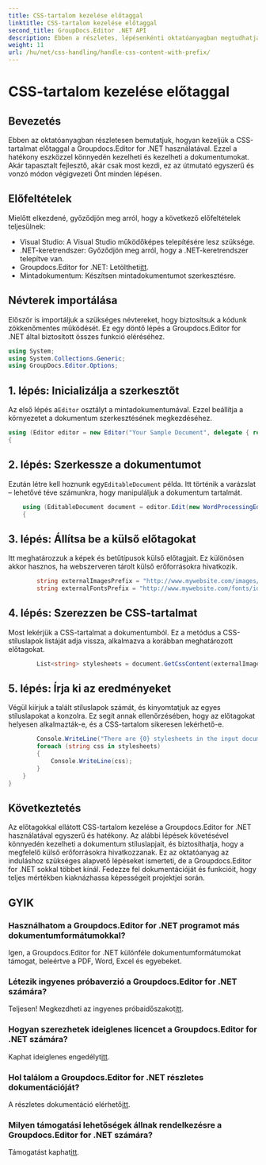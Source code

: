 ```yaml
---
title: CSS-tartalom kezelése előtaggal
linktitle: CSS-tartalom kezelése előtaggal
second_title: GroupDocs.Editor .NET API
description: Ebben a részletes, lépésenkénti oktatóanyagban megtudhatja, hogyan kezelheti az előtaggal ellátott CSS-tartalmakat a Groupdocs.Editor for .NET használatával. Tökéletes minden szintű fejlesztő számára.
weight: 11
url: /hu/net/css-handling/handle-css-content-with-prefix/
---
```


# CSS-tartalom kezelése előtaggal

## Bevezetés
Ebben az oktatóanyagban részletesen bemutatjuk, hogyan kezeljük a CSS-tartalmat előtaggal a Groupdocs.Editor for .NET használatával. Ezzel a hatékony eszközzel könnyedén kezelheti és kezelheti a dokumentumokat. Akár tapasztalt fejlesztő, akár csak most kezdi, ez az útmutató egyszerű és vonzó módon végigvezeti Önt minden lépésen.
## Előfeltételek
Mielőtt elkezdené, győződjön meg arról, hogy a következő előfeltételek teljesülnek:
- Visual Studio: A Visual Studio működőképes telepítésére lesz szüksége.
- .NET-keretrendszer: Győződjön meg arról, hogy a .NET-keretrendszer telepítve van.
-  Groupdocs.Editor for .NET: Letöltheti[itt](https://releases.groupdocs.com/editor/net/).
- Mintadokumentum: Készítsen mintadokumentumot szerkesztésre.
## Névterek importálása
Először is importáljuk a szükséges névtereket, hogy biztosítsuk a kódunk zökkenőmentes működését. Ez egy döntő lépés a Groupdocs.Editor for .NET által biztosított összes funkció eléréséhez.
```csharp
using System;
using System.Collections.Generic;
using GroupDocs.Editor.Options;
```
## 1. lépés: Inicializálja a szerkesztőt
 Az első lépés a`Editor` osztályt a mintadokumentumával. Ezzel beállítja a környezetet a dokumentum szerkesztésének megkezdéséhez.
```csharp
using (Editor editor = new Editor("Your Sample Document", delegate { return new WordProcessingLoadOptions(); }))
{
```
## 2. lépés: Szerkessze a dokumentumot
Ezután létre kell hoznunk egy`EditableDocument` példa. Itt történik a varázslat – lehetővé téve számunkra, hogy manipuláljuk a dokumentum tartalmát.
```csharp
    using (EditableDocument document = editor.Edit(new WordProcessingEditOptions()))
    {
```
## 3. lépés: Állítsa be a külső előtagokat
Itt meghatározzuk a képek és betűtípusok külső előtagjait. Ez különösen akkor hasznos, ha webszerveren tárolt külső erőforrásokra hivatkozik.
```csharp
        string externalImagesPrefix = "http://www.mywebsite.com/images/id=";
        string externalFontsPrefix = "http://www.mywebsite.com/fonts/id=";
```
## 4. lépés: Szerezzen be CSS-tartalmat
Most lekérjük a CSS-tartalmat a dokumentumból. Ez a metódus a CSS-stíluslapok listáját adja vissza, alkalmazva a korábban meghatározott előtagokat.
```csharp
        List<string> stylesheets = document.GetCssContent(externalImagesPrefix, externalFontsPrefix);
```
## 5. lépés: Írja ki az eredményeket
Végül kiírjuk a talált stíluslapok számát, és kinyomtatjuk az egyes stíluslapokat a konzolra. Ez segít annak ellenőrzésében, hogy az előtagokat helyesen alkalmazták-e, és a CSS-tartalom sikeresen lekérhető-e.
```csharp
        Console.WriteLine("There are {0} stylesheets in the input document", stylesheets.Count);
        foreach (string css in stylesheets)
        {
            Console.WriteLine(css);
        }
    }
}
```
## Következtetés
Az előtagokkal ellátott CSS-tartalom kezelése a Groupdocs.Editor for .NET használatával egyszerű és hatékony. Az alábbi lépések követésével könnyedén kezelheti a dokumentum stíluslapjait, és biztosíthatja, hogy a megfelelő külső erőforrásokra hivatkozzanak. Ez az oktatóanyag az induláshoz szükséges alapvető lépéseket ismerteti, de a Groupdocs.Editor for .NET sokkal többet kínál. Fedezze fel dokumentációját és funkcióit, hogy teljes mértékben kiaknázhassa képességeit projektjei során.
## GYIK
### Használhatom a Groupdocs.Editor for .NET programot más dokumentumformátumokkal?
Igen, a Groupdocs.Editor for .NET különféle dokumentumformátumokat támogat, beleértve a PDF, Word, Excel és egyebeket.
### Létezik ingyenes próbaverzió a Groupdocs.Editor for .NET számára?
 Teljesen! Megkezdheti az ingyenes próbaidőszakot[itt](https://releases.groupdocs.com/).
### Hogyan szerezhetek ideiglenes licencet a Groupdocs.Editor for .NET számára?
 Kaphat ideiglenes engedélyt[itt](https://purchase.groupdocs.com/temporary-license/).
### Hol találom a Groupdocs.Editor for .NET részletes dokumentációját?
 A részletes dokumentáció elérhető[itt](https://tutorials.groupdocs.com/editor/net/).
### Milyen támogatási lehetőségek állnak rendelkezésre a Groupdocs.Editor for .NET számára?
 Támogatást kaphat[itt](https://forum.groupdocs.com/c/editor/20).